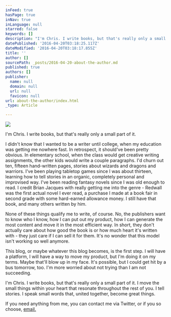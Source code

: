 ```yaml
---
inFeed: true
hasPage: true
inNav: true
inLanguage: null
starred: false
keywords: []
description: "I'm Chris. I write books, but that's really only a small part of it."
datePublished: '2016-04-20T03:18:25.117Z'
dateModified: '2016-04-20T03:18:17.855Z'
title: ''
author: []
sourcePath: _posts/2016-04-20-about-the-author.md
published: true
authors: []
publisher:
  name: null
  domain: null
  url: null
  favicon: null
url: about-the-author/index.html
_type: Article

---
```

![](https://the-grid-user-content.s3-us-west-2.amazonaws.com/09603e96-d069-4eb9-a9e8-8638d8091602.jpg)

I'm Chris. I write books, but that's really only a small part of it.

I didn't know that I wanted to be a writer until college, when my education was getting me nowhere fast. In retrospect, it should've been pretty obvious. In elementary school, when the class would get creative writing assignments, the other kids would write a couple paragraphs. I'd churn out ten, fifteen hand-written pages, stories about wizards and dragons and warriors. I've been playing tabletop games since I was about thirteen, learning how to tell stories in an organic, completely personal and improvised way. I've been reading fantasy novels since I was old enough to read. I credit Brian Jacques with really getting me into the genre - Redwall was the first actual novel I ever read, a purchase I made at a book fair in second grade with some hard-earned allowance money. I still have that book, and many others written by him.

None of these things qualify me to write, of course. No, the publishers want to know who I know, how I can put out my product, how I can generate the most content and move it in the most efficient way. In short, they don't actually care about how good the book is or how much heart it's written with - they just care if I can sell it for them. It's no wonder that this model isn't working so well anymore.

This blog, or maybe whatever this blog becomes, is the first step. I will have a platform, I will have a way to move my product, but I'm doing it on my terms. Maybe that'll blow up in my face. It's possible, but I could get hit by a bus tomorrow, too. I'm more worried about not trying than I am not succeeding.

I'm Chris. I write books, but that's really only a small part of it. I move the small things within your heart that resonate throughout the rest of you. I tell stories. I speak small words that, united together, become great things.

If you need anything from me, you can contact me via Twitter, or if you so choose, [email.][0]

[0]: mailto:cg@thehummingblade.com
